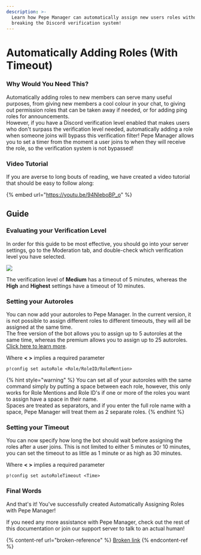 ```yaml
---
description: >-
  Learn how Pepe Manager can automatically assign new users roles without
  breaking the Discord verification system!
---
```


# Automatically Adding Roles (With Timeout)

### Why Would You Need This?

Automatically adding roles to new members can serve many useful purposes, from giving new members a cool colour in your chat, to giving out permission roles that can be taken away if needed, or for adding ping roles for announcements.\
However, if you have a Discord verification level enabled that makes users who don't surpass the verification level needed, automatically adding a role when someone joins will bypass this verification filter! Pepe Manager allows you to set a timer from the moment a user joins to when they will receive the role, so the verification system is not bypassed!

### Video Tutorial

If you are averse to long bouts of reading, we have created a video tutorial that should be easy to follow along:

{% embed url="https://youtu.be/94NleboBP_o" %}

## Guide

### Evaluating your Verification Level

In order for this guide to be most effective, you should go into your server settings, go to the Moderation tab, and double-check which verification level you have selected.

![](https://i.imgur.com/dZ9o0ae.png)

The verification level of **Medium** has a timeout of 5 minutes, whereas the **High** and **Highest** settings have a timeout of 10 minutes.

### Setting your Autoroles

You can now add your autoroles to Pepe Manager. In the current version, it is not possible to assign different roles to different timeouts, they will all be assigned at the same time.\
The free version of the bot allows you to assign up to 5 autoroles at the same time, whereas the premium allows you to assign up to 25 autoroles. [Click here to learn more](../information/patreon-perks.md).

Where **< >** implies a required parameter

```
p!config set autoRole <Role/RoleID/RoleMention>
```

{% hint style="warning" %}
You can set all of your autoroles with the same command simply by putting a space between each role, however, this only works for Role Mentions and Role ID's if one or more of the roles you want to assign have a space in their name.\
Spaces are treated as separators, and if you enter the full role name with a space, Pepe Manager will treat them as 2 separate roles.
{% endhint %}

### Setting your Timeout

You can now specify how long the bot should wait before assigning the roles after a user joins. This is not limited to either 5 minutes or 10 minutes, you can set the timeout to as little as 1 minute or as high as 30 minutes.

Where **< >** implies a required parameter

```
p!config set autoRoleTimeout <Time>
```

### Final Words

And that's it! You've successfully created Automatically Assigning Roles with Pepe Manager!

If you need any more assistance with Pepe Manager, check out the rest of this documentation or join our support server to talk to an actual human!

{% content-ref url="broken-reference" %}
[Broken link](broken-reference)
{% endcontent-ref %}
